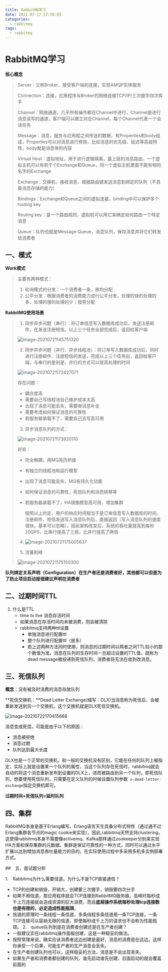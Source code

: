 ```yaml
---
title: RabbitMQ学习
date: 2021-07-17 17:50:03  
categories:
  - rabbitmq
tags:
  - rabbitmq
---
```


# RabbitMQ学习

**核心概念**

> Server：又称Broker，接受客户端的连接，实现AMQP实体服务
>
> Connection：连接，应用程序与Broker的网络连接TCP/IP/三次握手四次挥手
>
> Channel：网络通道，几乎所有操作都在Channel中进行，Channel是进行消息读写的通道，客户端可以建立对应Channel，每个Channel代表一个会话任务
>
> Message：消息，服务与应用程之间传送的数据，有Properties和body组成，Properties可以对消息进行修饰，比如消息的优先级、延迟等高级特性，body就是消息体的内容
>
> Virtual Host：虚拟地址，用于进行逻辑隔离，最上层的消息路由，一个虚拟主机可以有若干个Exchange和Queue，同一个虚拟主机里面不能有相同名字的Exchange
>
> Exchange：交换机，接收消息，根据路由键发送消息到绑定的队列（不具备消息存储的能力）
>
> Bindings：Exchange和Queue之间的虚拟连接，binding中可以保护多个routing key
>
> Routing key：是一个路由规则，虚拟机可以用它来确定如何路由一个特定消息
>
> Queue：队列也就是Message Queue，消息队列，保存消息并将它们转发给消费者

<!--more-->

## 一、模式

**Work模式**

> 主要有两种模式：
>
> 1. 轮询模式的分发：一个消费者一条，按均分配
> 2. 公平分发：根据消费者的消费能力进行公平分发，处理的快的处理的多，处理的慢的处理的少；按劳分配

**RabbitMQ使用场景**

>1. 同步异步问题（串行）：将订单信息写入数据库成功后，发送注册邮件，在发送注册短信。以上三个任务全部完成后，返回给客户端
>
>   ![image-20210721145751320](https://gcore.jsdelivr.net/gh/znej/pic/picgo/image-20210721145751320.png)
>
>2. 同步异步问题（并行、异步线程池）：将订单写入数据库成功后，同时进行注册邮件、注册短信的发送，完成以上三个任务后，返回给客户端，与串行的差别是，并行的方式可以提高处理的时间
>
>   ![image-20210721172427071](https://gcore.jsdelivr.net/gh/znej/pic/picgo/image-20210721172427071.png)
>
>   存在问题：
>
>   + 耦合度高
>   + 需要自己写线程池自己维护成本太高
>   + 出现了消息可能丢失，需要做消息补全
>   + 需要考虑如何保证消息的可靠性
>   + 若服务器承载不了，需要自己去写高可用
>
>3. 异步消息队列的方式：
>
>   ![image-20210721173920110](https://gcore.jsdelivr.net/gh/znej/pic/picgo/image-20210721173920110.png)
>
>   好处：
>
>   + 完全解耦，用MQ简历桥接
>
>   + 有独立的线程池和运行模型
>
>   + 出现了消息可能丢失，MQ有持久化功能
>
>   + 如何保证消息的可靠性，死信队列和消息转移等
>
>   + 若服务器承载不了，HA镜像模型高可用，增加集群
>
>     按照以上约定，用户的响应时间相当于是订单信息写入数据库的时间。注册邮件、短信发送写入消息队列后，直接返回（写入消息队列的速度很快，基本可以忽略）。因此架构改变后，系统的吞吐量提高到每秒20QPS，比串行提高了三倍，比并行提高了两倍
>
>4. ![image-20210721175005637](https://gcore.jsdelivr.net/gh/znej/pic/picgo/image-20210721175005637.png)
>
>5. 流量削峰
>
>   ![image-20210721175150300](https://gcore.jsdelivr.net/gh/znej/pic/picgo/image-20210721175150300.png)



**队列绑定关系声明（Configuration）在生产者还是消费者好，其他都可以但是为了防止项目启动报错建议声明在消费者**

## 二、过期时间TTL

1. 什么是TTL
   - time to live 消息存活时间
   - 如果消息在存活时间内未被消费，则会被清除
   - rabbitmq支持两种ttl设置
     - 单独消息进行配置ttl
     - 整个队列进行配置ttl（居多）
     - 若上述两种方法同时使用，则消息的过期时间以两者之间TTL较小的那个数值为准。消息在队列的生存时间一旦超过设置的TTL值，就称为dead message被投递到死信队列，消费者将无法在收到改消息。

## 三、死信队列

**概念**：没有被及时消费的消息存放队列

**死信交换机：**Dead Letter Exchange(缩写：DLX)当消息称为死信后，会被重新发送到另一个交换机，这个交换机就是DLX死信交换机。

![image-20210722170415668](https://gcore.jsdelivr.net/gh/znej/pic/picgo/image-20210722170415668.png)

消息变成死信，可能是由于以下的原因：

- 消息被拒绝
- 消息过期
- 队列达到最大长度

DLX也是一个正常的交换机，和一般的交换机没有区别，它能在任何的队列上被指定，实际上就是设置某一个队列的属性，当这个队列存在死信时，rabbitmq就会自动的将这个消息重新发布到设置的DLX上，进而被路由到另一个队列，即死信队列，想要使用死信队列，只需要在定义队列的时候设置队列参数`  x-dead-letter-exchange `指定交换机即可。

**过期时间+死信队列=延时队列**

## 四、集群

​	RabbitMQ本身是基于Erlang编写，Erlang语言天生具备分布式特性（通过通不过Erlang集群各节点的magic cookie来实现）。因此,rabbitmq天然支持clustering。这使得rabbitmq本身不需要像activemq、Kafka那样通过zookeeper分别来实现HA方案和保存集群的元数据。集群是保证可靠性的一种方式，同时可以通过水平扩展以达到增加消息吞吐量能力的目的。在实际使用过程中多采用多机多实例部署方式。

##　五、面试题分析

1.　Rabbitmq为什么需要信道，为什么不是TCP直接通信？
   - TCP的创建和销毁，开销大，创建要三次握手，销毁要四次分手
   - 如果不用信道，那应用程序就会TCP连接到RabbitMQ服务器，高峰时每秒成千上万连接就会造成资源的巨大浪费，而且**底层操作系统每秒处理tcp连接数也是有限的，必定造成性能瓶颈**。
   - 信道的原理时一条线程一条信道，多条线程多条信道用一条TCP连接，一条TCP连接可以容纳无限的信道，即使每秒成千上万的请求也不会称为性能瓶颈。
2.　queue队列到底在消费者创建还是在生产者创建？
   - 一般建议实在rabbitmq操作面板创建，这是一种稳妥的做法。
   - 按照常理来说，确实应该消费者这边创建是最好，消息的消费是在这边。这样你承受一个后果，可能生产者的生产消息会丢失。
   - 在生产者创建队列也可以，这样稳妥的方法，消息是不会出现丢失。
   - 如果生产者和消费者都创建的队列，谁先启动谁先创建，后面启动的就会覆盖前面的
